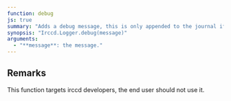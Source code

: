 ```yaml
---
function: debug
js: true
summary: "Adds a debug message, this is only appended to the journal if irccd was compiled in Debug mode."
synopsis: "Irccd.Logger.debug(message)"
arguments:
  - "**message**: the message."
---
```


## Remarks

This function targets irccd developers, the end user should not use it.
